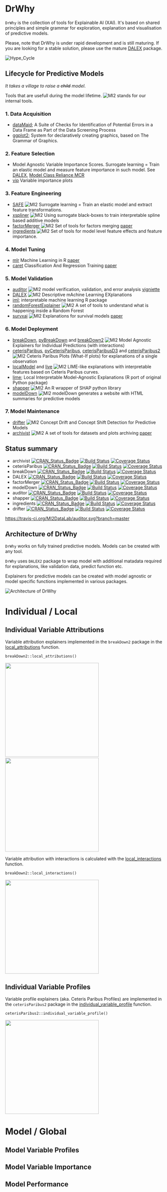 # DrWhy

`DrWhy` is the collection of tools for Explainable AI (XAI). It's based on shared principles and simple grammar for exploration, explanation and visualisation of predictive models.

Please, note that DrWhy is under rapid development and is still maturing. If you are looking for a stable solution, please use the mature [DALEX](https://github.com/pbiecek/DALEX/) package.

![Hype_Cycle](images/Hype_Cycle.svg)

## Lifecycle for Predictive Models

*It takes a village to raise a <del>child</del> model*.

Tools that are usefull during the model lifetime. ![MI2](images/mi2.svg) stands for our internal tools.

### 1. Data Acquisition

* [dataMaid](https://cran.r-project.org/web/packages/dataMaid/index.html); A Suite of Checks for Identification of Potential Errors in a Data Frame as Part of the Data Screening Process
* [ggplot2](https://ggplot2.tidyverse.org/); System for declaratively creating graphics, based on The Grammar of Graphics.

### 2. Feature Selection

* Model Agnostic Variable Importance Scores. Surrogate learning = Train an elastic model and measure feature importance in such model. See [DALEX](https://github.com/pbiecek/DALEX/), [Model Class Reliance MCR](https://arxiv.org/abs/1801.01489) 
* [vip](https://github.com/koalaverse/vip) Variable importance plots 

### 3. Feature Engineering

* [SAFE](https://github.com/MI2DataLab/SAFE) ![MI2](images/mi2.svg) Surrogate learning = Train an elastic model and extract feature transformations. 
* [xspliner](https://github.com/ModelOriented/xspliner) ![MI2](images/mi2.svg) Using surrogate black-boxes to train interpretable spline based additive models 
* [factorMerger](https://github.com/MI2DataLab/factorMerger) ![MI2](images/mi2.svg) Set of tools for factors merging [paper](https://arxiv.org/abs/1709.04412)
* [ingredients](https://github.com/ModelOriented/ingredients) ![MI2](images/mi2.svg) Set of tools for model level feature effects and feature importance.

### 4. Model Tuning

* [mlr](https://github.com/mlr-org/mlr) Machine Learning in R [paper](http://jmlr.org/papers/v17/15-066.html)
* [caret](https://github.com/topepo/caret) Classification And Regression Training [paper](https://www.jstatsoft.org/article/view/v028i05)

### 5. Model Validation

* [auditor](https://github.com/MI2DataLab/auditor) ![MI2](images/mi2.svg) model verification, validation, and error analysis [vigniette](https://mi2datalab.github.io/auditor/articles/model_performance_audit.html)
* [DALEX](https://github.com/pbiecek/DALEX/) ![MI2](images/mi2.svg) Descriptive mAchine Learning EXplanations
* [iml](https://github.com/christophM/iml); interpretable machine learning R package
* [randomForestExplainer](https://github.com/MI2DataLab/randomForestExplainer) ![MI2](images/mi2.svg) A set of tools to understand what is happening inside a Random Forest
* [survxai](https://github.com/MI2DataLab/survxai) ![MI2](images/mi2.svg) Explanations for survival models [paper](http://joss.theoj.org/papers/dcc9d53e8a1b1f613d59b9658b113fff)

### 6. Model Deployment

* [breakDown](https://github.com/pbiecek/breakDown), [pyBreakDown](https://github.com/MI2DataLab/pyBreakDown) and [breakDown2](https://github.com/ModelOriented/breakDown2) ![MI2](images/mi2.svg) Model Agnostic Explainers for Individual Predictions (with interactions)
* [ceterisParibus](https://github.com/pbiecek/ceterisParibus), [pyCeterisParibus](https://github.com/ModelOriented/pyCeterisParibus), [ceterisParibusD3](https://github.com/MI2DataLab/ceterisParibusExt/tree/master/ceterisParibusD3) and [ceterisParibus2](https://github.com/ModelOriented/ceterisParibus2) ![MI2](images/mi2.svg) Ceteris Paribus Plots (What-If plots) for explanations of a single observation
* [localModel](https://github.com/ModelOriented/localModel) and [live](https://github.com/MI2DataLab/live/) ![MI2](images/mi2.svg) 
LIME-like explanations with interpretable features based on Ceteris Paribus curves. 
* [lime](https://github.com/thomasp85/lime); Local Interpretable Model-Agnostic Explanations (R port of original Python package)
* [shapper](https://github.com/ModelOriented/shapper) ![MI2](images/mi2.svg) An R wrapper of SHAP python library
* [modelDown](https://github.com/MI2DataLab/modelDown) ![MI2](images/mi2.svg) modelDown generates a website with HTML summaries for predictive models

### 7. Model Maintenance

* [drifter](https://github.com/ModelOriented/drifter) ![MI2](images/mi2.svg) Concept Drift and Concept Shift Detection for Predictive Models
* [archivist](https://github.com/pbiecek/archivist) ![MI2](images/mi2.svg) A set of tools for datasets and plots archiving [paper](http://doi.org/10.18637/jss.v082.i11)

## Status summary

* archivist [![CRAN_Status_Badge](http://www.r-pkg.org/badges/version/archivist)](https://cran.r-project.org/package=archivist) [![Build Status](https://api.travis-ci.org/pbiecek/archivist.svg?branch=master)](https://travis-ci.org/pbiecek/archivist) [![Coverage
Status](https://img.shields.io/codecov/c/github/pbiecek/archivist/master.svg)](https://codecov.io/github/pbiecek/archivist?branch=master)
* ceterisParibus [![CRAN_Status_Badge](http://www.r-pkg.org/badges/version/ceterisParibus)](https://cran.r-project.org/package=ceterisParibus) [![Build Status](https://api.travis-ci.org/pbiecek/ceterisParibus.svg?branch=master)](https://travis-ci.org/pbiecek/ceterisParibus) [![Coverage
Status](https://img.shields.io/codecov/c/github/pbiecek/ceterisParibus/master.svg)](https://codecov.io/github/pbiecek/ceterisParibus?branch=master)
* breakDown [![CRAN_Status_Badge](http://www.r-pkg.org/badges/version/breakDown)](https://cran.r-project.org/package=breakDown) [![Build Status](https://api.travis-ci.org/pbiecek/breakDown.svg?branch=master)](https://travis-ci.org/pbiecek/breakDown) [![Coverage
Status](https://img.shields.io/codecov/c/github/pbiecek/breakDown/master.svg)](https://codecov.io/github/pbiecek/breakDown?branch=master)
* DALEX [![CRAN_Status_Badge](http://www.r-pkg.org/badges/version/DALEX)](https://cran.r-project.org/package=DALEX) [![Build Status](https://api.travis-ci.org/pbiecek/DALEX.png)](https://travis-ci.org/pbiecek/DALEX) [![Coverage
Status](https://img.shields.io/codecov/c/github/pbiecek/DALEX/master.svg)](https://codecov.io/github/pbiecek/DALEX?branch=master)
* factorMerger [![CRAN_Status_Badge](http://www.r-pkg.org/badges/version/factorMerger)](https://cran.r-project.org/package=factorMerger) [![Build Status](https://api.travis-ci.org/MI2DataLab/factorMerger.svg?branch=master)](https://travis-ci.org/MI2DataLab/factorMerger) [![Coverage
Status](https://img.shields.io/codecov/c/github/MI2DataLab/factorMerger/master.svg)](https://codecov.io/github/MI2DataLab/factorMerger?branch=master)
* modelDown [![CRAN_Status_Badge](http://www.r-pkg.org/badges/version/modelDown)](https://cran.r-project.org/package=modelDown) [![Build Status](https://api.travis-ci.org/MI2DataLab/modelDown.svg?branch=master)](https://travis-ci.org/MI2DataLab/modelDown) [![Coverage
Status](https://img.shields.io/codecov/c/github/MI2DataLab/modelDown/master.svg)](https://codecov.io/github/MI2DataLab/modelDown?branch=master)
* auditor [![CRAN_Status_Badge](http://www.r-pkg.org/badges/version/auditor)](https://cran.r-project.org/package=auditor) [![Build Status](https://api.travis-ci.org/MI2DataLab/auditor.svg?branch=master)](https://travis-ci.org/MI2DataLab/auditor) [![Coverage
Status](https://img.shields.io/codecov/c/github/MI2DataLab/auditor/master.svg)](https://codecov.io/github/MI2DataLab/auditor?branch=master)
* shapper [![CRAN_Status_Badge](http://www.r-pkg.org/badges/version/shapper)](https://cran.r-project.org/package=shapper) [![Build Status](https://api.travis-ci.org/ModelOriented/shapper.svg?branch=master)](https://travis-ci.org/ModelOriented/shapper) [![Coverage
Status](https://img.shields.io/codecov/c/github/ModelOriented/shapper/master.svg)](https://codecov.io/github/ModelOriented/shapper?branch=master)
* ingredients [![CRAN_Status_Badge](http://www.r-pkg.org/badges/version/ingredients)](https://cran.r-project.org/package=ingredients) [![Build Status](https://api.travis-ci.org/ModelOriented/ingredients.svg?branch=master)](https://travis-ci.org/ModelOriented/ingredients) [![Coverage
Status](https://img.shields.io/codecov/c/github/ModelOriented/ingredients/master.svg)](https://codecov.io/github/ModelOriented/ingredients?branch=master)
* drifter [![CRAN_Status_Badge](http://www.r-pkg.org/badges/version/drifter)](https://cran.r-project.org/package=drifter) [![Build Status](https://api.travis-ci.org/ModelOriented/drifter.svg?branch=master)](https://travis-ci.org/ModelOriented/drifter) [![Coverage
Status](https://img.shields.io/codecov/c/github/ModelOriented/drifter/master.svg)](https://codecov.io/github/ModelOriented/drifter?branch=master)


https://travis-ci.org/MI2DataLab/auditor.svg?branch=master


## Architecture of DrWhy

`DrWhy` works on fully trained predictive models. Models can be created with any tool. 

`DrWhy` uses `DALEX2` package to wrap model with additional matadata required for explanations, like validation data, predict function etc.

Explainers for predictive models can be created with model agnostic or model specific functions implemented in various packages.


![Architecture of DrWhy](images/DrWhy.png)

# Individual / Local

## Individual Variable Attributions

Variable attribution explainers implemented in the `breakDown2` package in the [local_attributions](https://pbiecek.github.io/breakDown2/reference/local_attributions.html) function.

```
breakDown2::local_attributions()
```

<img width="300px" src="images/local_attributions_1.jpg"/>
&nbsp;&nbsp;<img width="300px" src="images/local_attributions_2.jpg"/>

Variable attribution with interactions is calculated with the  [local_interactions](https://pbiecek.github.io/breakDown2/reference/local_interactions.html) function.

```
breakDown2::local_interactions()
```

<img width="300px" src="images/local_interactions_1.jpg"/>


## Individual Variable Profiles

Variable profile explainers (aka. Ceteris Paribus Profiles) are implemented in the `ceterisParibus2` package in the [individual_variable_profile](https://pbiecek.github.io/ceterisParibus2/reference/individual_variable_profile.html) function.

```
ceterisParibus2::individual_variable_profile()
```

<img width="300px" src="images/local_profile_1.jpg"/>

# Model / Global

## Model Variable Profiles

## Model Variable Importance

## Model Performance


